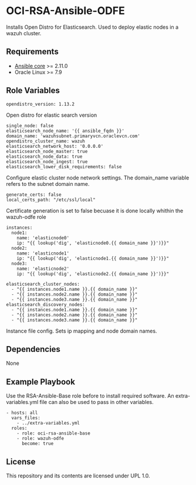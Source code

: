 OCI-RSA-Ansible-ODFE
=========

Installs Open Distro for Elasticsearch. Used to deploy elastic nodes in a wazuh cluster.

Requirements
------------
- [Ansible core](https://docs.ansible.com/ansible-core/devel/index.html) >= 2.11.0
- Oracle Linux >= 7.9

Role Variables
--------------

    opendistro_version: 1.13.2

Open distro for elastic search version

    single_node: false
    elasticsearch_node_name: '{{ ansible_fqdn }}'
    domain_name: 'wazuhsubnet.primaryvcn.oraclevcn.com'
    opendistro_cluster_name: wazuh
    elasticsearch_network_host: '0.0.0.0'
    elasticsearch_node_master: true
    elasticsearch_node_data: true
    elasticsearch_node_ingest: true
    elasticsearch_lower_disk_requirements: false

Configure elastic cluster node network settings. The domain_name variable refers to the subnet domain name.

    generate_certs: false
    local_certs_path: "/etc/ssl/local"

Certificate generation is set to false becuase it is done locally whithin the wazuh-odfe role
    
    instances:
      node1:
        name: 'elasticnode0'
        ip: "{{ lookup('dig', 'elasticnode0.{{ domain_name }}')}}"
      node2:
        name: 'elasticnode1'
        ip: "{{ lookup('dig', 'elasticnode1.{{ domain_name }}')}}"
      node3:
        name: 'elasticnode2'
        ip: "{{ lookup('dig', 'elasticnode2.{{ domain_name }}')}}"
    
    elasticsearch_cluster_nodes:
      - "{{ instances.node1.name }}.{{ domain_name }}"
      - "{{ instances.node2.name }}.{{ domain_name }}"
      - "{{ instances.node3.name }}.{{ domain_name }}"
    elasticsearch_discovery_nodes:
      - "{{ instances.node1.name }}.{{ domain_name }}"
      - "{{ instances.node2.name }}.{{ domain_name }}"
      - "{{ instances.node3.name }}.{{ domain_name }}"
Instance file config. Sets ip mapping and node domain names.

Dependencies
---------------

None

Example Playbook
----------------
Use the RSA-Ansible-Base role before to install required software. An extra-variables.yml file can also be used to pass in other variables.

```
- hosts: all
  vars_files:
    - ../extra-variables.yml
  roles: 
    - role: oci-rsa-ansible-base
    - role: wazuh-odfe
      become: true
```

License
-------

This repository and its contents are licensed under UPL 1.0.